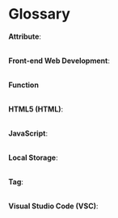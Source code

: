 # Glossary

**Attribute**:
<br><br>

**Front-end Web Development**:
<br><br>

**Function**
<br><br>

**HTML5 (HTML)**:
<br><br>

**JavaScript**:
<br><br>

**Local Storage**:
<br><br>

**Tag**:
<br><br>

**Visual Studio Code (VSC)**:
<br><br>
